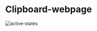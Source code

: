 # Clipboard-webpage
![active-states](https://github.com/GktgYildiz/Clipboard-webpage/assets/102765970/055ace86-7916-40ef-a589-a4f5c88fa3a8)
